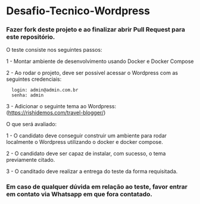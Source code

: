 # Desafio-Tecnico-Wordpress

### Fazer fork deste projeto e ao finalizar abrir Pull Request para este repositório.

O teste consiste nos seguintes passos: 

  1 - Montar ambiente de desenvolvimento usando Docker e Docker Compose
  
  2 - Ao rodar o projeto, deve ser possivel acessar o Wordpress com as seguintes credenciais:
  
      login: admin@admin.com.br
      senha: admin
    
  3 - Adicionar o seguinte tema ao Wordpress: (https://rishidemos.com/travel-blogger/)


O que será avaliado:

  1 - O candidato deve conseguir construir um ambiente para rodar localmente o Wordpress utilizando o docker e docker compose.
  
  2 - O candidato deve ser capaz de instalar, com sucesso, o tema previamente citado.
  
  3 - O canditado deve realizar a entrega do teste da forma requisitada.
  

### Em caso de qualquer dúvida em relação ao teste, favor entrar em contato via Whatsapp em que fora contatado. 
